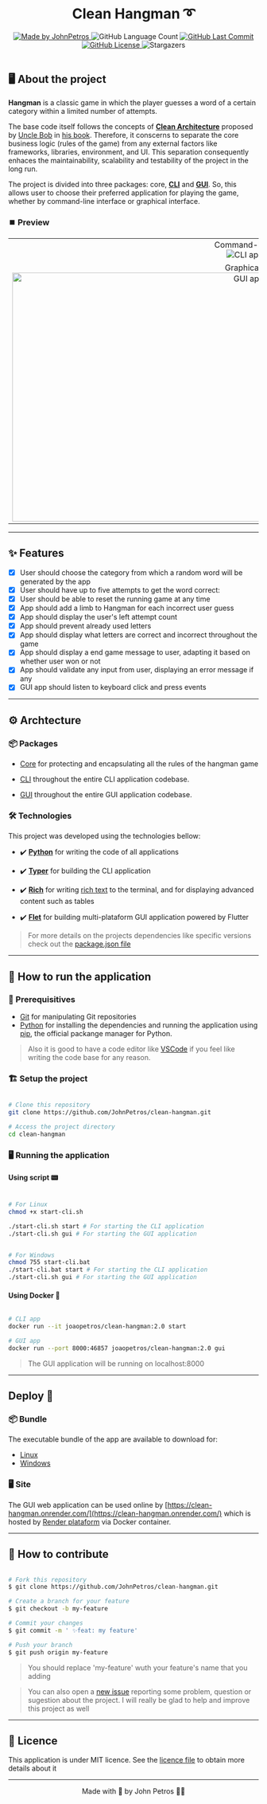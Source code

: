 <h1 align="center">
  Clean Hangman ➰
</h1>

<div align="center">
   <a href="https://github.com/JohnPetros">
      <img alt="Made by JohnPetros" src="https://img.shields.io/badge/made%20by-JohnPetros-blueviolet">
   </a>
   <img alt="GitHub Language Count" src="https://img.shields.io/github/languages/count/JohnPetros/clean-hangman">
   <a href="https://github.com/JohnPetros/clean-hangman/commits/main">
      <img alt="GitHub Last Commit" src="https://img.shields.io/github/last-commit/JohnPetros/clean-hangman">
   </a>
  </a>
   </a>
   <a href="https://github.com/JohnPetros/clean-hangman/blob/main/LICENSE.md">
      <img alt="GitHub License" src="https://img.shields.io/github/license/JohnPetros/clean-hangman">
   </a>
    <img alt="Stargazers" src="https://img.shields.io/github/stars/JohnPetros/clean-hangman?style=social">
</div>
<br>

## 🖥️ About the project

**Hangman** is a classic game in which the player guesses a word of a certain category within a limited number of attempts.

The base code itself follows the concepts of **[Clean Architecture](https://www.freecodecamp.org/news/a-quick-introduction-to-clean-architecture-990c014448d2/)** proposed by [Uncle Bob](http://cleancoder.com/products) in [his book](https://www.amazon.com.br/Clean-Architecture-Craftsmans-Software-Structure/dp/0134494164). Therefore, it conscerns to separate the core business logic (rules of the game) from any external factors like frameworks, libraries, environment, and UI. This separation consequently enhaces the maintainability, scalability and testability of the project in the long run.

The project is divided into three packages: core, **[CLI](https://www.w3schools.com/whatis/whatis_cli.asp)** and **[GUI](https://www.geeksforgeeks.org/what-is-graphical-user-interface/)**. So, this allows user to choose their preferred application for playing the game, whether by command-line interface or graphical interface.

### ⏹️ Preview

<table align="center">
  <tr>
    <td align="center">
      <span>Command-line Interface<br/></span>
      <img src="documentation/images/cli.png" alt="CLI app preview" />
    </td>
  </tr>  
   <tr>
    <td align="center" >
      <span>Graphical Interface<br/></span>
      <img src="documentation/images/gui.png" height="500" width="1000" alt="GUI app preview" />
    </td>
  </tr>  
</table>


---

## ✨ Features

- [x] User should choose the category from which a random word will be generated by the app
- [x] User should have up to five attempts to get the word correct:
- [x] User should be able to reset the running game at any time
- [x] App should add a limb to Hangman for each incorrect user guess
- [x] App should display the user's left attempt count
- [x] App should prevent already used letters
- [x] App should display what letters are correct and incorrect throughout the game
- [x] App should display a end game message to user, adapting it based on whether user won or not
- [x] App should validate any input from user, displaying an error message if any
- [x] GUI app should listen to keyboard click and press events

---

## ⚙️ Archtecture

### 📦 Packages

- [Core](https://github.com/JohnPetros/clean-hangman/tree/main/packages/core) for protecting and encapsulating all the rules of the hangman game

- [CLI](https://github.com/JohnPetros/clean-hangman/tree/main/packages/cli) throughout the entire CLI application codebase.

- [GUI](https://github.com/JohnPetros/clean-hangman/tree/main/packages/gui) throughout the entire GUI application codebase.

### 🛠️ Technologies

This project was developed using the technologies bellow:

- ✔️ **[Python](https://www.python.org/)** for writing the code of all applications

- ✔️ **[Typer](https://typer.tiangolo.com/)** for building the CLI application

- ✔️ **[Rich](https://rich.readthedocs.io/en/stable/introduction.html)** for writing [rich text](https://www.contentful.com/developers/docs/concepts/rich-text/#:~:text=Rich%20Text%20is%20a%20field,pure%20JSON%20rather%20than%20HTML.) to the terminal, and for displaying advanced content such as tables

- ✔️ **[Flet](https://flet.dev/)** for building multi-plataform GUI application powered by Flutter

> For more details on the projects dependencies like specific versions check out the [package.json file](https://github.com/JohnPetros/clean-hangman/blob/main/package.json)

---

## 🚀 How to run the application

### 🔧 Prerequisitives


- [Git](https://git-scm.com/) for manipulating Git repositories
- [Python](https://www.python.org/) for installing the dependencies and running the application using [pip](https://www.w3schools.com/python/python_pip.asp), the official packange manager for Python.

> Also it is good to have a code editor like [VSCode](https://code.visualstudio.com/) if you feel like writing the code base for any reason.

### 🏗️ Setup the project

```bash

# Clone this repository
git clone https://github.com/JohnPetros/clean-hangman.git

# Access the project directory
cd clean-hangman

```

### 🖥️ Running the application

#### Using script 📟

```bash

# For Linux
chmod +x start-cli.sh

./start-cli.sh start # For starting the CLI application
./start-cli.sh gui # For starting the GUI application


# For Windows
chmod 755 start-cli.bat
./start-cli.bat start # For starting the CLI application
./start-cli.sh gui # For starting the GUI application
```

#### Using Docker 🐳


```bash

# CLI app
docker run --it joaopetros/clean-hangman:2.0 start

# GUI app
docker run --port 8000:46857 joaopetros/clean-hangman:2.0 gui

```

> The GUI application will be running on localhost:8000

---

## Deploy 🚚 


### 📦 Bundle

The executable bundle of the app are available to download for:

- [Linux](https://github.com/JohnPetros/clean-hangman/releases/download/0.0.4/tradutor_ubuntu.zip)
- [Windows](https://github.com/JohnPetros/clean-hangman/releases/download/0.0.4/tradutor_windows.zip)

### 🖥️ Site

The GUI web application can be used online by [https://clean-hangman.onrender.com/](https://clean-hangman.onrender.com/) which is hosted by [Render plataform](https://dashboard.render.com/) via Docker container.

---

## 💪 How to contribute

```bash

# Fork this repository
$ git clone https://github.com/JohnPetros/clean-hangman.git

# Create a branch for your feature
$ git checkout -b my-feature

# Commit your changes
$ git commit -m ' ✨feat: my feature'

# Push your branch
$ git push origin my-feature

```

> You should replace 'my-feature' wuth your feature's name that you adding

> You can also open a [new issue](https://github.com/JohnPetros/clean-hangman/issues) reporting some problem, question or sugestion about the project. I will really be glad to help and improve this project as well 

---

## 📝 Licence

This application is under MIT licence. See the [licence file](LICENSE) to obtain more details about it

---

<p align="center">
  Made with 💜 by John Petros 👋🏻
</p>

